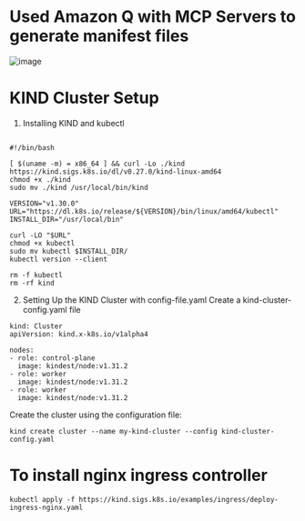 # Used Amazon Q with MCP Servers to generate manifest files
![image](https://github.com/user-attachments/assets/e8699222-6445-4231-85cb-fb6eb969d89e)

# KIND Cluster Setup 
1. Installing KIND and kubectl 
```

#!/bin/bash 

[ $(uname -m) = x86_64 ] && curl -Lo ./kind https://kind.sigs.k8s.io/dl/v0.27.0/kind-linux-amd64
chmod +x ./kind
sudo mv ./kind /usr/local/bin/kind

VERSION="v1.30.0"
URL="https://dl.k8s.io/release/${VERSION}/bin/linux/amd64/kubectl"
INSTALL_DIR="/usr/local/bin"

curl -LO "$URL"
chmod +x kubectl
sudo mv kubectl $INSTALL_DIR/
kubectl version --client

rm -f kubectl
rm -rf kind

```
2. Setting Up the KIND Cluster with config-file.yaml
Create a kind-cluster-config.yaml file
```
kind: Cluster
apiVersion: kind.x-k8s.io/v1alpha4

nodes:
- role: control-plane
  image: kindest/node:v1.31.2
- role: worker
  image: kindest/node:v1.31.2
- role: worker
  image: kindest/node:v1.31.2
```
Create the cluster using the configuration file:
```
kind create cluster --name my-kind-cluster --config kind-cluster-config.yaml 
```
# To install nginx ingress controller
```
kubectl apply -f https://kind.sigs.k8s.io/examples/ingress/deploy-ingress-nginx.yaml
```













